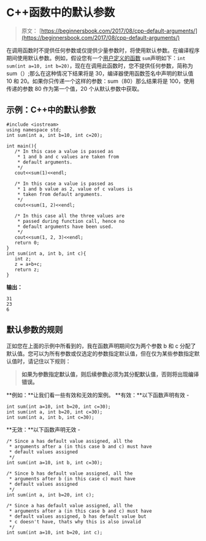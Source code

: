 # C++函数中的默认参数

> 原文： [https://beginnersbook.com/2017/08/cpp-default-arguments/](https://beginnersbook.com/2017/08/cpp-default-arguments/)

在调用函数时不提供任何参数或仅提供少量参数时，将使用默认参数。在编译程序期间使用默认参数。例如，假设您有一个[用户定义的函数](https://beginnersbook.com/2017/08/cpp-functions/) `sum`声明如下：`int sum(int a=10, int b=20)`，现在在调用此函数时，您不提供任何参数，简称为 sum（）;那么在这种情况下结果将是 30，编译器使用函数签名中声明的默认值 10 和 20。如果你只传递一个这样的参数：sum（80）那么结果将是 100，使用传递的参数 80 作为第一个值，20 个从默认参数中获取。

## 示例：C++中的默认参数

```
#include <iostream>
using namespace std;
int sum(int a, int b=10, int c=20);

int main(){
   /* In this case a value is passed as
    * 1 and b and c values are taken from
    * default arguments.
    */
   cout<<sum(1)<<endl;

   /* In this case a value is passed as
    * 1 and b value as 2, value of c values is
    * taken from default arguments.
    */
   cout<<sum(1, 2)<<endl;

   /* In this case all the three values are
    * passed during function call, hence no
    * default arguments have been used.
    */
   cout<<sum(1, 2, 3)<<endl;
   return 0;
}
int sum(int a, int b, int c){
   int z;
   z = a+b+c;
   return z;
}
```

**输出：**

```
31
23
6
```

## 默认参数的规则

正如您在上面的示例中所看到的，我在函数声明期间仅为两个参数 b 和 c 分配了默认值。您可以为所有参数或仅选定的参数指定默认值，但在仅为某些参数指定默认值时，请记住以下规则：

> **如果为参数指定默认值，则后续参数必须为其分配默认值，否则将出现编译错误。**

**例如：**让我们看一些有效和无效的案例。
**有效：**以下函数声明有效 -

```
int sum(int a=10, int b=20, int c=30);
int sum(int a, int b=20, int c=30);
int sum(int a, int b, int c=30);

```

**无效：**以下函数声明无效 -

```
/* Since a has default value assigned, all the
 * arguments after a (in this case b and c) must have 
 * default values assigned
 */
int sum(int a=10, int b, int c=30);

/* Since b has default value assigned, all the
 * arguments after b (in this case c) must have 
 * default values assigned
 */
int sum(int a, int b=20, int c);

/* Since a has default value assigned, all the
 * arguments after a (in this case b and c) must have 
 * default values assigned, b has default value but
 * c doesn't have, thats why this is also invalid
 */
int sum(int a=10, int b=20, int c);

```